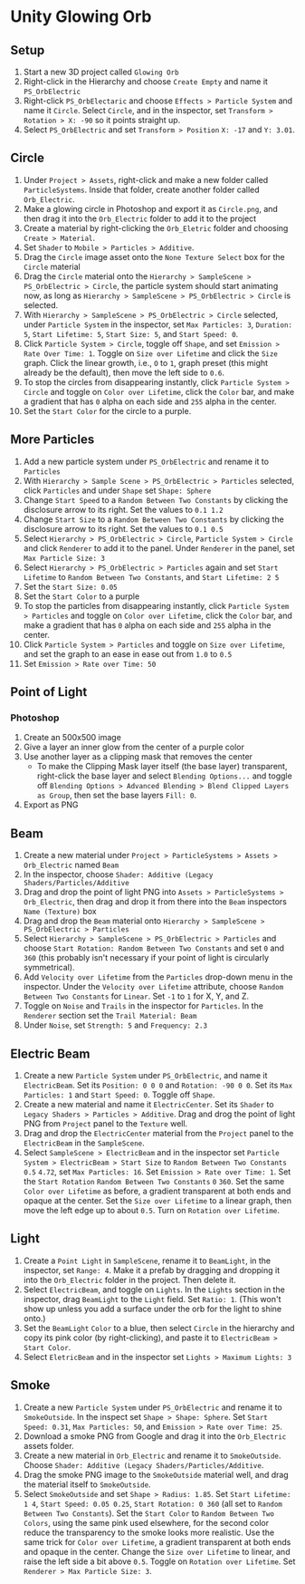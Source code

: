 # Unity Glowing Orb

## Setup

1. Start a new 3D project called `Glowing Orb`
2. Right-click in the Hierarchy and choose `Create Empty` and name it `PS_OrbElectric`
3. Right-click `PS_OrbElectaric` and choose `Effects > Particle System` and name it `Circle`. Select `Circle`, and in the inspector, set `Transform > Rotation > X: -90` so it points straight up.
4. Select `PS_OrbElectric` and set `Transform > Position` `X: -17` and `Y: 3.01`.

## Circle

1. Under `Project > Assets`, right-click and make a new folder called `ParticleSystems`. Inside that folder, create another folder called `Orb_Electric`.
2. Make a glowing circle in Photoshop and export it as `Circle.png`, and then drag it into the `Orb_Electric` folder to add it to the project
3. Create a material by right-clicking the `Orb_Eletric` folder and choosing `Create > Material`.
4. Set `Shader` to `Mobile > Particles > Additive`.
5. Drag the `Circle` image asset onto the `None Texture Select` box for the `Circle` material
6. Drag the `Circle` material onto the `Hierarchy > SampleScene > PS_OrbElectric > Circle`, the particle system should start animating now, as long as `Hierarchy > SampleScene > PS_OrbElectric > Circle` is selected.
7. With `Hierarchy > SampleScene > PS_OrbElectric > Circle` selected, under `Particle System` in the inspector, set `Max Particles: 3`, `Duration: 5`, `Start Lifetime: 5`, `Start Size: 5`, and `Start Speed: 0`.
8. Click `Particle System > Circle`, toggle off `Shape`, and set `Emission > Rate Over Time: 1`. Toggle on `Size over Lifetime` and click the `Size` graph. Click the linear growth, i.e., `O` to `1`, graph preset (this might already be the default), then move the left side to `0.6`.
9. To stop the circles from disappearing instantly, click `Particle System > Circle` and toggle on `Color over Lifetime`, click the `Color` bar, and make a gradient that has `0` alpha on each side and `255` alpha in the center.
10. Set the `Start Color` for the circle to a purple.

## More Particles

1. Add a new particle system under `PS_OrbElectric` and rename it to `Particles`
2. With `Hierarchy > Sample Scene > PS_OrbElectric > Particles` selected, click `Particles` and under `Shape` set `Shape: Sphere`
3. Change `Start Speed` to a `Random Between Two Constants` by clicking the disclosure arrow to its right. Set the values to `0.1 1.2`
4. Change `Start Size` to a `Random Between Two Constants` by clicking the disclosure arrow to its right. Set the values to `0.1 0.5`
5. Select `Hierarchy > PS_OrbElectric > Circle`, `Particle System > Circle` and click `Renderer` to add it to the panel. Under `Renderer` in the panel, set `Max Particle Size: 3`
6. Select `Hierarchy > PS_OrbElectric > Particles` again and set `Start Lifetime` to `Random Between Two Constants`, and `Start Lifetime: 2 5`
7. Set the `Start Size: 0.05`
8. Set the `Start Color` to a purple
10. To stop the particles from disappearing instantly, click `Particle System > Particles` and toggle on `Color over Lifetime`, click the `Color` bar, and make a gradient that has `0` alpha on each side and `255` alpha in the center.
11. Click `Particle System > Particles` and toggle on `Size over Lifetime`, and set the graph to an ease in ease out from `1.0` to `0.5`
12. Set `Emission > Rate over Time: 50`

## Point of Light

### Photoshop

1. Create an 500x500 image
2. Give a layer an inner glow from the center of a purple color
3. Use another layer as a clipping mask that removes the center
    - To make the Clipping Mask layer itself (the base layer) transparent, right-click the base layer and select `Blending Options...` and toggle off `Blending Options > Advanced Blending > Blend Clipped Layers as Group`, then set the base layers `Fill: 0`.
4. Export as PNG

## Beam

1. Create a new material under `Project > ParticleSystems > Assets > Orb_Electric` named `Beam`
2. In the inspector, choose `Shader: Additive (Legacy Shaders/Particles/Additive`
3. Drag and drop the point of light PNG into `Assets > ParticleSystems > Orb_Electric`, then drag and drop it from there into the `Beam` inspectors `Name (Texture)` box
4. Drag and drop the `Beam` material onto `Hierarchy > SampleScene > PS_OrbElectric > Particles`
5. Select `Hierarchy > SampleScene > PS_OrbElectric > Particles` and choose `Start Rotation: Random Between Two Constants` and set `0` and `360` (this probably isn't necessary if your point of light is circularly symmetrical).
6. Add `Velocity over Lifetime` from the `Particles` drop-down menu in the inspector. Under the `Velocity over Lifetime` attribute, choose `Random Between Two Constants` for `Linear`. Set `-1` to `1` for X, Y, and Z.
7. Toggle on `Noise` and `Trails` in the inspector for `Particles`. In the `Renderer` section set the `Trail Material: Beam`
8. Under `Noise`, set `Strength: 5` and `Frequency: 2.3`

## Electric Beam

1. Create a new `Particle System` under `PS_OrbElectric`, and name it `ElectricBeam`. Set its `Position: 0 0 0` and `Rotation: -90 0 0`. Set its `Max Particles: 1` and `Start Speed: 0`. Toggle off `Shape`.
2. Create a new material and name it `ElectricCenter`. Set its `Shader` to `Legacy Shaders > Particles > Additive`. Drag and drog the point of light PNG from `Project` panel to the `Texture` well.
3. Drag and drop the `ElectricCenter` material from the `Project` panel to the `ElectricBeam` in the `SampleScene`.
4. Select `SampleScene > ElectricBeam` and in the inspector set `Particle System > ElectricBeam > Start Size` to `Random Between Two Constants` `0.5` `4.72`, set `Max Particles: 16`. Set `Emission > Rate over Time: 1`. Set the `Start Rotation` `Random Between Two Constants` `0` `360`. Set the same `Color over Lifetime` as before, a gradient transparent at both ends and opaque at the center. Set the `Size over Lifetime` to a linear graph, then move the left edge up to about `0.5`. Turn on `Rotation over Lifetime`.

## Light

1. Create a `Point Light` in `SampleScene`, rename it to `BeamLight`, in the inspector, set `Range: 4`. Make it a prefab by dragging and dropping it into the `Orb_Electric` folder in the project. Then delete it.
2. Select `ElectricBeam`, and toggle on `Lights`. In the `Lights` section in the inspector, drag `BeamLight` to the `Light` field. Set `Ratio: 1`. (This won't show up unless you add a surface under the orb for the light to shine onto.)
3. Set the `BeamLight` `Color` to a blue, then select `Circle` in the hierarchy and copy its pink color (by right-clicking), and paste it to `ElectricBeam > Start Color`.
4. Select `EletricBeam` and in the inspector set `Lights > Maximum Lights: 3`

## Smoke

1. Create a new `Particle System` under `PS_OrbElectric` and rename it to `SmokeOutside`. In the inspect set `Shape > Shape: Sphere`. Set `Start Speed: 0.31`, `Max Particles: 50`, and `Emission > Rate over Time: 25`.
2. Download a smoke PNG from Google and drag it into the `Orb_Electric` assets folder.
3. Create a new material in `Orb_Electric` and rename it to `SmokeOutside`. Choose `Shader: Additive (Legacy Shaders/Particles/Additive`.
4. Drag the smoke PNG image to the `SmokeOutside` material well, and drag the material itself to `SmokeOutside`.
5. Select `SmokeOutside` and set `Shape > Radius: 1.85`. Set `Start Lifetime: 1 4`, `Start Speed: 0.05 0.25`, `Start Rotation: 0 360` (all set to `Random Between Two Constants`). Set the `Start Color` to `Random Between Two Colors`, using the same pink used elsewhere, for the second color reduce the transparency to the smoke looks more realistic. Use the same trick for `Color over Lifetime`, a gradient transparent at both ends and opaque in the center. Change the `Size over Lifetime` to linear, and raise the left side a bit above `0.5`. Toggle on `Rotation over Lifetime`. Set `Renderer > Max Particle Size: 3`.
